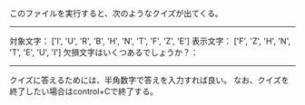 このファイルを実行すると、次のようなクイズが出てくる。

-------------------------------------------------
対象文字：
['I', 'U', 'R', 'B', 'H', 'N', 'T', 'F', 'Z', 'E']
表示文字：
['F', 'Z', 'H', 'N', 'T', 'E', 'U', 'I']
欠損文字はいくつあるでしょうか？：

--------------------------------------------------


クイズに答えるためには、半角数字で答えを入力すれば良い。
なお、クイズを終了したい場合はcontrol+Cで終了する。
